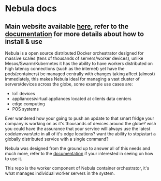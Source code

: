 # Nebula docs

## Main website available [here](https://nebula-orchestrator.github.io/), refer to the [documentation](http://nebula.readthedocs.io/en/latest/) for more details about how to install & use

Nebula is a open source distributed Docker orchestrator designed for massive scales (tens of thousands of servers/worker devices), unlike Mesos/Swarm/Kubernetes it has the ability to have workers distributed on high latency connections (such as the internet) yet have the pods(containers) be managed centrally with changes taking affect (almost) immediately, this makes Nebula ideal for managing a vast cluster of servers\devices across the globe, some example use cases are:

* IoT devices
* appliances\virtual appliances located at clients data centers 
* edge computing
* POS systems

Ever wandered how your going to push an update to that smart fridge your company is working on as it's thousands of devices around the globe?
wish you could have the assurance that your service will always use the latest code\envvars\etc in all of it's edge locations?
want the ability to stop\start a globally distributed service with a single command?

Nebula was designed from the ground up to answer all of this needs and much more, refer to the [documentation](http://nebula.readthedocs.io/en/latest/) if your interested in seeing on how to use it.

This repo is the worker component of Nebula container orchestrator, it's what manages individual worker servers in the system. 